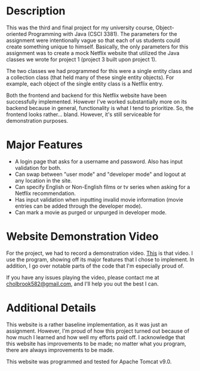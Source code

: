 # Description
This was the third and final project for my university course, Object-oriented Programming with Java (CSCI 3381). The parameters for the assignment were intentionally vague so that each of us students could create something unique to himself. Basically, the only parameters for this assignment was to create a mock Netflix website that utilized the Java classes we wrote for project 1 (project 3 built upon project 1).

The two classes we had programmed for this were a single entity class and a collection class (that held many of these single entity objects). For example, each object of the single entity class is a Netflix entry.

Both the frontend and backend for this Netflix website have been successfully implemented. However I've worked substantially more on its backend because in general, functionality is what I tend to prioritize. So, the frontend looks rather... bland. However, it's still serviceable for demonstration purposes.

# Major Features
- A login page that asks for a username and password. Also has input validation for both.
- Can swap between "user mode" and "developer mode" and logout at any location in the site.
- Can specify English or Non-English films or tv series when asking for a Netflix recommendation.
- Has input validation when inputting invalid movie information (movie entries can be added through the developer mode).
- Can mark a movie as purged or unpurged in developer mode.

# Website Demonstration Video
For the project, we had to record a demonstration video. [This](https://youtu.be/otsAKrV3cUw) is that video. I use the program, showing off its major features that I chose to implement. In addition, I go over notable parts of the code that I'm especially proud of.

If you have any issues playing the video, please contact me at cholbrook582@gmail.com, and I'll help you out the best I can.

# Additional Details

This website is a rather baseline implementation, as it was just an assignment. However, I'm proud of how this project turned out because of how much I learned and how well my efforts paid off. I acknowledge that this website has improvements to be made; no matter what you program, there are always improvements to be made.

This website was programmed and tested for Apache Tomcat v9.0.
